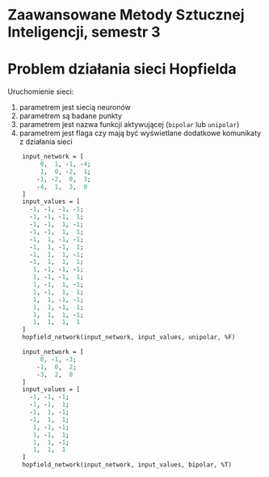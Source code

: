 Zaawansowane Metody Sztucznej Inteligencji, semestr 3
=======

# Problem działania sieci Hopfielda

Uruchomienie sieci:

1. parametrem jest siecią neuronów
2. parametrem są badane punkty
3. parametrem jest nazwa funkcji aktywującej (`bipolar` lub `unipolar`)
4. parametrem jest flaga czy mają być wyświetlane dodatkowe komunikaty z działania sieci

````scilab
    input_network = [
         0,  1, -1, -4;
         1,  0, -2,  1;
        -1, -2,  0,  3;
        -4,  1,  3,  0
    ]
    input_values = [
      -1, -1, -1, -1;
      -1, -1, -1,  1;
      -1, -1,  1, -1;
      -1, -1,  1,  1;
      -1,  1, -1, -1;
      -1,  1, -1,  1;
      -1,  1,  1, -1;
      -1,  1,  1,  1;
       1, -1, -1, -1;
       1, -1, -1,  1;
       1, -1,  1, -1;
       1, -1,  1,  1;
       1,  1, -1, -1;
       1,  1, -1,  1;
       1,  1,  1, -1;
       1,  1,  1,  1
    ]
    hopfield_network(input_network, input_values, unipolar, %F)

    input_network = [
         0, -1, -3;
        -1,  0,  2;
        -3,  2,  0
    ]
    input_values = [
      -1, -1, -1;
      -1, -1,  1;
      -1,  1, -1;
      -1,  1,  1;
       1, -1, -1;
       1, -1,  1;
       1,  1, -1;
       1,  1,  1
    ]
    hopfield_network(input_network, input_values, bipolar, %T)
````
